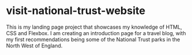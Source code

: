 # visit-national-trust-website
This is my landing page project that showcases my knowledge of HTML, CSS and Flexbox. I am creating an introduction page for a travel blog, with my first recommendations being some of the National Trust parks in the North West of England.